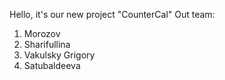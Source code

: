 Hello, it's our new project "CounterCal"
Out team: 
1. Morozov
2. Sharifullina
3. Vakulsky Grigory
4. Satubaldeeva